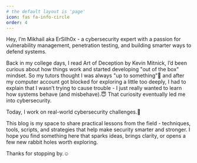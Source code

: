 ```yaml
---
# the default layout is 'page'
icon: fas fa-info-circle
order: 4
---
```


Hey, I’m Mikhail aka ErSilh0x - a cybersecurity expert with a passion for vulnerability management, penetration testing, and building smarter ways to defend systems.

Back in my college days, I read Art of Deception by Kevin Mitnick, I’d been curious about how things work and started developing "out of the box" mindset. So my tutors thought I was always "up to something"🤭 and after my computer account got blocked for exploring a little too deeply, I had to explain that I wasn’t trying to cause trouble - I just really wanted to learn how systems behave (and misbehave).😇 That curiosity eventually led me into cybersecurity.

Today, I work on real-world cybersecurity challenges.🚀

This blog is my space to share practical lessons from the field - techniques, tools, scripts, and strategies that help make security smarter and stronger. I hope you find something here that sparks ideas, brings clarity, or opens a few new rabbit holes worth exploring.

Thanks for stopping by.☺️
